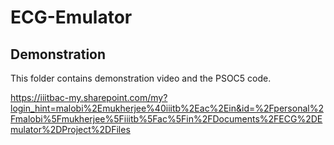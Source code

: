 # ECG-Emulator

## Demonstration
This folder contains demonstration video and the PSOC5 code.


https://iiitbac-my.sharepoint.com/my?login_hint=malobi%2Emukherjee%40iiitb%2Eac%2Ein&id=%2Fpersonal%2Fmalobi%5Fmukherjee%5Fiiitb%5Fac%5Fin%2FDocuments%2FECG%2DEmulator%2DProject%2DFiles
